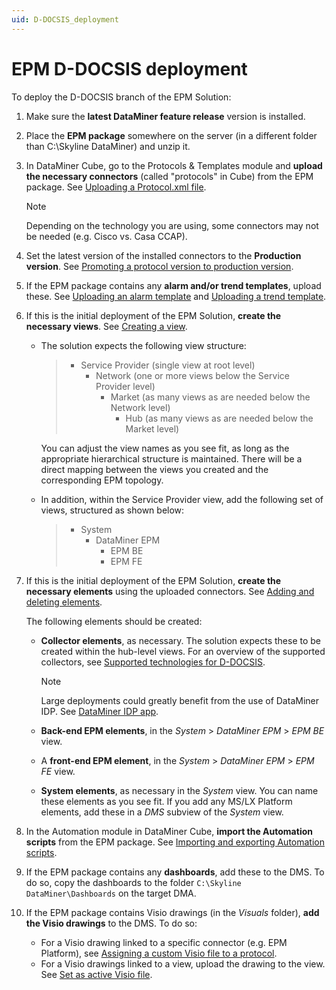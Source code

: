 ```yaml
---
uid: D-DOCSIS_deployment
---
```


# EPM D-DOCSIS deployment

To deploy the D-DOCSIS branch of the EPM Solution:

1. Make sure the **latest DataMiner feature release** version is installed.

1. Place the **EPM package** somewhere on the server (in a different folder than C:\Skyline DataMiner) and unzip it.

1. In DataMiner Cube, go to the Protocols & Templates module and **upload the necessary connectors** (called "protocols" in Cube) from the EPM package. See [Uploading a Protocol.xml file](xref:Adding_a_protocol_or_protocol_version_to_your_DataMiner_System#uploading-a-protocolxml-file).

   > [!NOTE]
   > Depending on the technology you are using, some connectors may not be needed (e.g. Cisco vs. Casa CCAP).

1. Set the latest version of the installed connectors to the **Production version**. See [Promoting a protocol version to production version](xref:Promoting_a_protocol_version_to_production_version).

1. If the EPM package contains any **alarm and/or trend templates**, upload these. See [Uploading an alarm template](xref:Managing_alarm_templates#uploading-an-alarm-template) and [Uploading a trend template](xref:Adding_and_deleting_trend_templates#uploading-a-trend-template).

1. If this is the initial deployment of the EPM Solution, **create the necessary views**. See [Creating a view](xref:Managing_views#creating-a-view).

   - The solution expects the following view structure:

     > - Service Provider (single view at root level)
     >   - Network (one or more views below the Service Provider level)
     >     - Market (as many views as are needed below the Network level)
     >       - Hub (as many views as are needed below the Market level)

     You can adjust the view names as you see fit, as long as the appropriate hierarchical structure is maintained. There will be a direct mapping between the views you created and the corresponding EPM topology.

   - In addition, within the Service Provider view, add the following set of views, structured as shown below:

     > - System
     >   - DataMiner EPM
     >     - EPM BE
     >     - EPM FE

1. If this is the initial deployment of the EPM Solution, **create the necessary elements** using the uploaded connectors. See [Adding and deleting elements](xref:Adding_and_deleting_elements).

   The following elements should be created:

   - **Collector elements**, as necessary. The solution expects these to be created within the hub-level views. For an overview of the supported collectors, see [Supported technologies for D-DOCSIS](xref:D-DOCSIS_supported_technologies).

     > [!NOTE]
     > Large deployments could greatly benefit from the use of DataMiner IDP. See [DataMiner IDP app](xref:SolIDP).

   - **Back-end EPM elements**, in the *System* > *DataMiner EPM* > *EPM BE* view.
   - A **front-end EPM element**, in the *System* > *DataMiner EPM* > *EPM FE* view.
   - **System elements**, as necessary in the *System* view. You can name these elements as you see fit. If you add any MS/LX Platform elements, add these in a *DMS* subview of the *System* view.

1. In the Automation module in DataMiner Cube, **import the Automation scripts** from the EPM package. See [Importing and exporting Automation scripts](xref:Managing_Automation_scripts#importing-and-exporting-automation-scripts).

1. If the EPM package contains any **dashboards**, add these to the DMS. To do so, copy the dashboards to the folder `C:\Skyline DataMiner\Dashboards` on the target DMA.

1. If the EPM package contains Visio drawings (in the *Visuals* folder), **add the Visio drawings** to the DMS. To do so:

   - For a Visio drawing linked to a specific connector (e.g. EPM Platform), see [Assigning a custom Visio file to a protocol](xref:Managing_Visio_files_linked_to_protocols#assigning-a-custom-visio-file-to-a-protocol).
   - For a Visio drawings linked to a view, upload the drawing to the view. See [Set as active Visio file](xref:Editing_a_visual_overview_in_DataMiner_Cube#set-as-active-visio-file).
